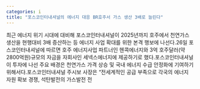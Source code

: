 ```yaml
---
categories: i
title: "포스코인터내셔널의 에너지 대응 BR호주서 가스 생산 3배로 늘린다"
---
```

최근 에너지 위기 시대에 대비해 포스코인터내셔널이 2025년까지 호주에서 천연가스 생산을 현행대비 3배 증산하는 등 에너지 사업 확대를 위한 본격 행보에 나선다.26일 포스코인터내셔널에 따르면 호주 에너지사업 파트너인 헨콕에너지와 3억 호주달러(약 2800억원)규모의 자금을 자회사인 세넥스에너지에 제공하기로 했다.포스코인터내셔널이 투자에 나선 주요 배경은 천연가스 가격 상승 및 국내 에너지 수급 안정화에 기여하기 위해서다.포스코인터내셔널 주시보 사장은 “전세계적인 공급 부족으로 각국의 에너지 자원 확보 경쟁, 석탄발전의 가스발전 전